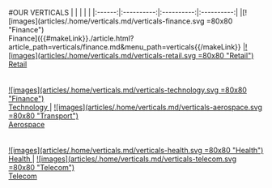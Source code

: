 #OUR VERTICALS
|   |   |   |   |
|:------:|:----------:|:----------:|:----------:|
|[![images](articles/.home/verticals.md/verticals-finance.svg =80x80 "Finance") <br/> Finance]({{#makeLink}}./article.html?article_path=verticals/finance.md&menu_path=verticals{{/makeLink}} |[![images](articles/.home/verticals.md/verticals-retail.svg =80x80 "Retail") <br/> Retail]({{#makeLink}}./article.html?article_path=verticals/retail.md{{/makeLink}})<br/><br/><br/> [![images](articles/.home/verticals.md/verticals-technology.svg =80x80 "Finance") <br/>  Technology ]({{#makeLink}}./article.html?article_path=verticals/tech.md{{/makeLink}}) | [![images](articles/.home/verticals.md/verticals-aerospace.svg =80x80  "Transport") <br/>  Aerospace]({{#makeLink}}./article.html?article_path=verticals/aerospace.md{{/makeLink}}) <br/><br/><br/> [![images](articles/.home/verticals.md/verticals-health.svg =80x80 "Health") <br/> Health ]({{#makeLink}}./article.html?article_path=verticals/healthcare.md{{/makeLink}}) | [![images](articles/.home/verticals.md/verticals-telecom.svg =80x80 "Telecom") <br/> Telecom]({{#makeLink}}./article.html?article_path=verticals/telcos.md{{/makeLink}})

